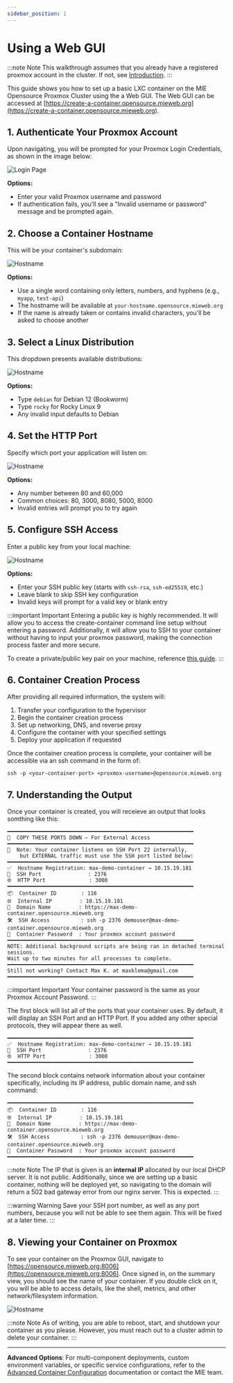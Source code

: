 ```yaml
---
sidebar_position: 1
---
```


# Using a Web GUI
:::note Note
This walkthrough assumes that you already have a registered proxmox account in the cluster. If not, see [Introduction](/docs/intro.md).
:::

This guide shows you how to set up a basic LXC container on the MIE Opensource Proxmox Cluster using the a Web GUI. The Web GUI can be accessed at [https://create-a-container.opensource.mieweb.org](https://create-a-container.opensource.mieweb.org).

## 1. Authenticate Your Proxmox Account
 
Upon navigating, you will be prompted for your Proxmox Login Credentials, as shown in the image below:

![Login Page](img/login.jpg)

**Options:**
- Enter your valid Proxmox username and password
- If authentication fails, you'll see a "Invalid username or password" message and be prompted again.

## 2. Choose a Container Hostname

This will be your container's subdomain:

![Hostname](img/hostname.jpg)

**Options:**
- Use a single word containing only letters, numbers, and hyphens (e.g., `myapp`, `test-api`)
- The hostname will be available at `your-hostname.opensource.mieweb.org`
- If the name is already taken or contains invalid characters, you'll be asked to choose another

## 3. Select a Linux Distribution

This dropdown presents available distributions:

![Hostname](img/distro.jpg)

**Options:**
- Type `debian` for Debian 12 (Bookworm)
- Type `rocky` for Rocky Linux 9
- Any invalid input defaults to Debian

## 4. Set the HTTP Port

Specify which port your application will listen on:

![Hostname](img/port.jpg)

**Options:**
- Any number between 80 and 60,000
- Common choices: 80, 3000, 8080, 5000, 8000
- Invalid entries will prompt you to try again

## 5. Configure SSH Access

Enter a public key from your local machine:

![Hostname](img/ssh.jpg)

**Options:**
- Enter your SSH public key (starts with `ssh-rsa`, `ssh-ed25519`, etc.)
- Leave blank to skip SSH key configuration
- Invalid keys will prompt for a valid key or blank entry

:::important Important
Entering a public key is highly recommended. It will allow you to access the create-container command line setup without entering a password. Additionally, it will allow you to SSH to your container without having to input your proxmox password, making the connection process faster and more secure.

To create a private/public key pair on your machine, reference [this guide](https://docs.github.com/en/authentication/connecting-to-github-with-ssh/generating-a-new-ssh-key-and-adding-it-to-the-ssh-agent#generating-a-new-ssh-key).
:::

## 6. Container Creation Process

After providing all required information, the system will:
1. Transfer your configuration to the hypervisor
2. Begin the container creation process
3. Set up networking, DNS, and reverse proxy
4. Configure the container with your specified settings
5. Deploy your application if requested

Once the container creation process is complete, your container will be accessible via an ssh command in the form of:

```
ssh -p <your-container-port> <proxmox-username>@opensource.mieweb.org
```

## 7. Understanding the Output

Once your container is created, you will receieve an output that looks somthing like this:

```
━━━━━━━━━━━━━━━━━━━━━━━━━━━━━━━━━━━━━━━━━━━━━━━━━━━━━━━━━━━━
🔔  COPY THESE PORTS DOWN — For External Access
━━━━━━━━━━━━━━━━━━━━━━━━━━━━━━━━━━━━━━━━━━━━━━━━━━━━━━━━━━━━
📌  Note: Your container listens on SSH Port 22 internally,
    but EXTERNAL traffic must use the SSH port listed below:
━━━━━━━━━━━━━━━━━━━━━━━━━━━━━━━━━━━━━━━━━━━━━━━━━━━━━━━━━━━━
✅  Hostname Registration: max-demo-container → 10.15.19.181
🔐  SSH Port               : 2376
🌐  HTTP Port              : 3000
━━━━━━━━━━━━━━━━━━━━━━━━━━━━━━━━━━━━━━━━━━━━━━━━━━━━━━━━━━━━
📦  Container ID        : 116
🌐  Internal IP         : 10.15.19.181
🔗  Domain Name         : https://max-demo-container.opensource.mieweb.org
🛠️  SSH Access          : ssh -p 2376 demouser@max-demo-container.opensource.mieweb.org
🔑  Container Password  : Your proxmox account password
━━━━━━━━━━━━━━━━━━━━━━━━━━━━━━━━━━━━━━━━━━━━━━━━━━━━━━━━━━━━
NOTE: Additional background scripts are being ran in detached terminal sessions.
Wait up to two minutes for all processes to complete.
━━━━━━━━━━━━━━━━━━━━━━━━━━━━━━━━━━━━━━━━━━━━━━━━━━━━━━━━━━━━
Still not working? Contact Max K. at maxklema@gmail.com
━━━━━━━━━━━━━━━━━━━━━━━━━━━━━━━━━━━━━━━━━━━━━━━━━━━━━━━━━━━━
```

:::important Important
Your container password is the same as your Proxmox Account Password.
:::

The first block will list all of the ports that your container uses. By default, it will display an SSH Port and an HTTP Port. If you added any other special protocols, they will appear there as well.

```
━━━━━━━━━━━━━━━━━━━━━━━━━━━━━━━━━━━━━━━━━━━━━━━━━━━━━━━━━━━━
✅  Hostname Registration: max-demo-container → 10.15.19.181
🔐  SSH Port               : 2376
🌐  HTTP Port              : 3000
━━━━━━━━━━━━━━━━━━━━━━━━━━━━━━━━━━━━━━━━━━━━━━━━━━━━━━━━━━━━
```

The second block contains network information about your container specifically, including its IP address, public domain name, and ssh command:

```
━━━━━━━━━━━━━━━━━━━━━━━━━━━━━━━━━━━━━━━━━━━━━━━━━━━━━━━━━━━━
📦  Container ID        : 116
🌐  Internal IP         : 10.15.19.181
🔗  Domain Name         : https://max-demo-container.opensource.mieweb.org
🛠️  SSH Access          : ssh -p 2376 demouser@max-demo-container.opensource.mieweb.org
🔑  Container Password  : Your proxmox account password
━━━━━━━━━━━━━━━━━━━━━━━━━━━━━━━━━━━━━━━━━━━━━━━━━━━━━━━━━━━━
```

:::note Note
The IP that is given is an **internal IP** allocated by our local DHCP server. It is not public. Additionally, since we are setting up a basic container, nothing will be deployed yet, so navigating to the domain will return a 502 bad gateway error from our nginx server. This is expected.
:::

:::warning Warning
Save your SSH port number, as well as any port numbers, because you will not be able to see them again. This will be fixed at a later time.
:::

## 8. Viewing your Container on Proxmox

To see your container on the Proxmox GUI, navigate to [https://opensource.mieweb.org:8006](https://opensource.mieweb.org:8006). Once signed in, on the summary view, you should see the name of your container. If you double click on it, you will be able to access details, like the shell, metrics, and other network/filesystem information.

![Hostname](img/proxmox-lxc.jpg)

:::note Note
As of writing, you are able to reboot, start, and shutdown your container as you please. However, you must reach out to a cluster admin to delete your container.
:::

---

**Advanced Options**: For multi-component deployments, custom environment variables, or specific service configurations, refer to the [Advanced Container Configuration](/docs/creating-containers/advanced-configuration) documentation or contact the MIE team.
